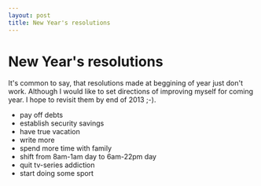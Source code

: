 ```yaml
---
layout: post
title: New Year's resolutions
---
```


# New Year's resolutions

It's common to say, that resolutions made at beggining of year
just don't work. Although I would like to set directions of improving myself for coming year. I hope to revisit them by end of 2013 ;-).

- pay off debts
- establish security savings
- have true vacation
- write more
- spend more time with family
- shift from 8am-1am day to 6am-22pm day
- quit tv-series addiction
- start doing some sport
